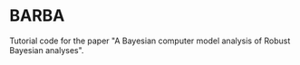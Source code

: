 # BARBA
Tutorial code for the paper "A Bayesian computer model analysis of Robust Bayesian analyses". 
